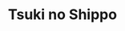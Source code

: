 --- 
title: "Tsuki no Shippo"
publishdate: "2019-3-17T16:48:46+02:00"
src: "https://365manga.net/manga/tsuki-no-shippo"
image: "https://data.365manga.net/images/thumbnails/24610-tsuki-no-shippo.jpg"
description: "Sometimes it seems like Usagi is hopeless. Sure, she's good with healing herbs, but she's the granddaughter of the leader of a prestigious ninja village and she's such a klutz that she's never made it out of the kiddie class. Finally frustrated with Usagi's lack of progress, her grandfather sends her to marry a local lord and have lots of ninja babies. But the lord has no interest in her…"
---